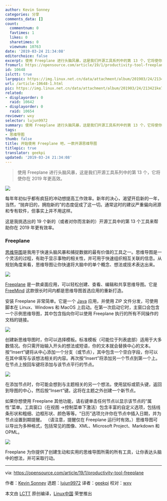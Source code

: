 ```yaml
---
author: Kevin Sonney
categories: 分享
comments_data: []
count:
  commentnum: 0
  favtimes: 1
  likes: 0
  sharetimes: 0
  viewnum: 10763
date: '2019-03-24 21:34:08'
editorchoice: false
excerpt: 使用 Freeplane 进行头脑风暴，这是我们开源工具系列中的第 13 个，它将使你在 2019 年更高效。
fromurl: https://opensource.com/article/19/1/productivity-tool-freeplane
id: 10648
islctt: true
largepic: https://img.linux.net.cn/data/attachment/album/201903/24/213421ke792akx98ur09mr.png
url: /article-10648-1.html
pic: https://img.linux.net.cn/data/attachment/album/201903/24/213421ke792akx98ur09mr.png.thumb.jpg
related:
- displayorder: 0
  raid: 10642
- displayorder: 0
  raid: 10654
reviewer: wxy
selector: lujun9972
summary: 使用 Freeplane 进行头脑风暴，这是我们开源工具系列中的第 13 个，它将使你在 2019 年更高效。
tags:
- 思维导图
thumb: false
title: 开始使用 Freeplane 吧，一款开源思维导图
titlepic: true
translator: geekpi
updated: '2019-03-24 21:34:08'
---
```



> 
> 使用 Freeplane 进行头脑风暴，这是我们开源工具系列中的第 13 个，它将使你在 2019 年更高效。
> 
> 
> 


![](/data/attachment/album/201903/24/213421ke792akx98ur09mr.png)


每年年初似乎都有疯狂的冲动想提高工作效率。新年的决心，渴望开启新的一年，当然，“抛弃旧的，拥抱新的”的态度促成了这一切。通常这时的建议严重偏向闭源和专有软件，但事实上并不用这样。


这是我挑选出的 19 个新的（或者对你而言新的）开源工具中的第 13 个工具来帮助你在 2019 年更有效率。


### Freeplane


[思维导图](https://en.wikipedia.org/wiki/Mind_map)是我用于快速头脑风暴和捕捉数据的最有价值的工具之一。思维导图是一个灵活的过程，有助于显示事物的相关性，并可用于快速组织相互关联的信息。从规划角度来看，思维导图让你快速将大脑中的单个概念、想法或技术表达出来。


![](/data/attachment/album/201903/24/213422ecedczymeceuusec.png)


[Freeplane](https://www.freeplane.org/wiki/index.php/Home) 是一款桌面应用，可以轻松创建、查看、编辑和共享思维导图。它是 [FreeMind](https://sourceforge.net/projects/freemind/) 这款很长时间内都是思维导图首选应用的重新打造。


安装 Freeplane 非常简单。它是一个 [Java](https://java.com) 应用，并使用 ZIP 文件分发，可使用脚本在 Linux、Windows 和 MacOS 上启动。在第一次启动它时，主窗口会包含一个示例思维导图，其中包含指向你可以使用 Freeplane 执行的所有不同操作的文档的链接。


![](/data/attachment/album/201903/24/213425o7fnr88fi887cun7.png)


创建新思维导图时，你可以选择模板。标准模板（可能位于列表底部）适用于大多数情况。你只需开始输入开头的想法或短语，你的文本就会替换中心的文本。按“Insert”键将从中心添加一个分支（或节点），其中包含一个空白字段，你可以在其中填写与该想法相关的内容。再次按“Insert”将添加另一个节点到第一个上。在节点上按回车键将添加与该节点平行的节点。


![](/data/attachment/album/201903/24/213426zvzp951jm230hmz4.png)


在添加节点时，你可能会想到与主题相关的另一个想法。使用鼠标或箭头键，返回到导图的中心，然后按“Insert”键。这将在主题之外创建一个新节点。


如果你想使用 Freeplane 其他功能，请右键单击任何节点以显示该节点的“属性”菜单。工具窗口（在视图 ->控制菜单下激活）包含丰富的自定义选项，包括线条形状和粗细、边框形状、颜色等等。“日历”选项允许你在节点中插入日期，并为节点设置到期提醒。 （请注意，提醒仅在 Freeplane 运行时有效。）思维导图可以导出为多种格式，包括常见的图像、XML、Microsoft Project、Markdown 和 OPML。


![](/data/attachment/album/201903/24/213427ldyyjl97lnulzgmh.png)


Freeplane 为你提供了创建生动和实用的思维导图所需的所有工具，让你表达头脑中的想法，并可采取行动。




---


via: <https://opensource.com/article/19/1/productivity-tool-freeplane>


作者：[Kevin Sonney](https://opensource.com/users/ksonney "Kevin Sonney") 选题：[lujun9972](https://github.com/lujun9972) 译者：[geekpi](https://github.com/geekpi) 校对：[wxy](https://github.com/wxy)


本文由 [LCTT](https://github.com/LCTT/TranslateProject) 原创编译，[Linux中国](https://linux.cn/) 荣誉推出